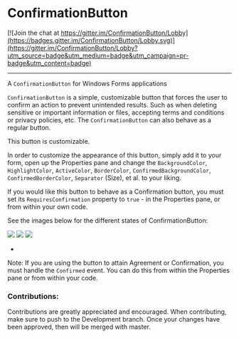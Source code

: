 # ConfirmationButton

[![Join the chat at https://gitter.im/ConfirmationButton/Lobby](https://badges.gitter.im/ConfirmationButton/Lobby.svg)](https://gitter.im/ConfirmationButton/Lobby?utm_source=badge&utm_medium=badge&utm_campaign=pr-badge&utm_content=badge)
***
A `ConfirmationButton` for Windows Forms applications

`ConfirmationButton` is a simple, customizable button that forces the user to confirm an action to prevent unintended results. Such as when deleting sensitive or important information or files, accepting terms and conditions or privacy policies, etc. The `ConfirmationButton` can also behave as a regular button.

This button is customizable.

In order to customize the appearance of this button, simply add it to your form, open up the Properties pane and change the `BackgroundColor`, `HighlightColor`, `ActiveColor`, `BorderColor`, `ConfirmedBackgroundColor`, `ConfirmedBorderColor`, `Separator` (Size), et al. to your liking.

If you would like this button to behave as a Confirmation button, you must set its `RequiresConfirmation` property to `true` - in the Properties pane, or from within your own code.

See the images below for the different states of ConfirmationButton:

![](http://i.imgur.com/zI4KiMc.png)
![](http://i.imgur.com/jT0XFUo.png)
![](http://i.imgur.com/CXn7onp.png)

-

Note:
If you are using the button to attain Agreement or Confirmation, you must handle the `Confirmed` event. You can do this from within the Properties pane or from within your code.

### Contributions:
Contributions are greatly appreciated and encouraged. When contributing, make sure to push to the Development branch. Once your changes have been approved, then will be merged with master.

